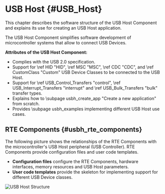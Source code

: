 # USB Host {#USB_Host}

This chapter describes the software structure of the USB Host Component and explains its use for creating an USB Host application.

The USB Host Component simplifies software development of microcontroller systems that allow to connect USB Devices.

**Attributes of the USB Host Component:**

- Complies with the USB 2.0 specification.
- Support for \ref HID "HID", \ref MSC "MSC", \ref CDC "CDC", and \ref CustomClass "Custom" USB Device Classes to be connected to the USB Host.
- Support for \ref USB_Control_Transfers "control", \ref USB_Interrupt_Transfers "interrupt" and \ref USB_Bulk_Transfers "bulk" transfer types.
- Explains how to \subpage usbh_create_app "Create a new application" from scratch.
- Provides \subpage usbh_examples implementing different USB Host use cases.

## RTE Components {#usbh_rte_components}

The following picture shows the relationships of the RTE Components with the microcontroller's USB Host peripheral (USB
Controller). RTE Components provide configuration files and user code templates. 
 - **Configuration files** configure the RTE Components, hardware interfaces, memory resources and USB Host parameters.
 - **User code templates** provide the skeleton for implementing support for different USB Device classes.

![USB Host Structure](usb_host_blocks_config_files.png)
